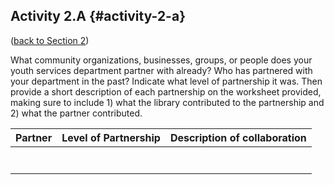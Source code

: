## Activity 2.A {#activity-2-a}

([back to Section 2](../2_what_is_a_community_partnership/24_section_2_activities.md))

What community organizations, businesses, groups, or people does your youth services department partner with already? Who has partnered with your department in the past? Indicate what level of partnership it was. Then provide a short description of each partnership on the worksheet provided, making sure to include 1) what the library contributed to the partnership and 2) what the partner contributed.

| **Partner** | **Level of Partnership** | **Description of collaboration** |
| --- | --- | --- |
|  |  |  |
|  |  |  |
|  |  |  |
|  |  |  |
|  |  |  |
|  |  |  |
|  |  |  |